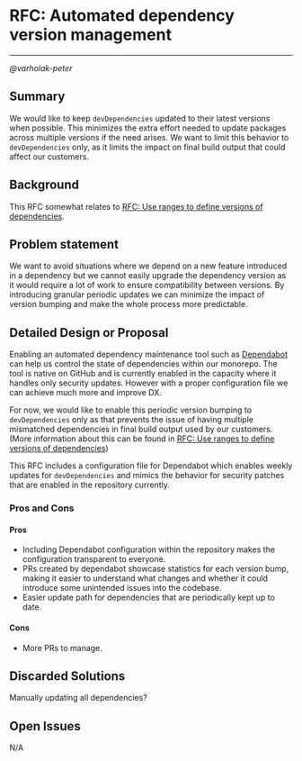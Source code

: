 # RFC: Automated dependency version management

---

_@varholak-peter_

## Summary

We would like to keep `devDependencies` updated to their latest versions when possible. This minimizes the extra effort needed to update packages across multiple versions if the need arises. We want to limit this behavior to `devDependencies` only, as it limits the impact on final build output that could affect our customers.

## Background

This RFC somewhat relates to [RFC: Use ranges to define versions of dependencies](https://github.com/microsoft/fluentui/blob/master/rfcs/convergence/dependency-versions.md).

## Problem statement

We want to avoid situations where we depend on a new feature introduced in a dependency but we cannot easily upgrade the dependency version as it would require a lot of work to ensure compatibility between versions. By introducing granular periodic updates we can minimize the impact of version bumping and make the whole process more predictable.

## Detailed Design or Proposal

Enabling an automated dependency maintenance tool such as [Dependabot](https://docs.github.com/en/code-security/supply-chain-security/keeping-your-dependencies-updated-automatically/about-dependabot-version-updates) can help us control the state of dependencies within our monorepo. The tool is native on GitHub and is currently enabled in the capacity where it handles only security updates. However with a proper configuration file we can achieve much more and improve DX.

For now, we would like to enable this periodic version bumping to `devDependencies` only as that prevents the issue of having multiple mismatched dependencies in final build output used by our customers. (More information about this can be found in [RFC: Use ranges to define versions of dependencies](https://github.com/microsoft/fluentui/blob/master/rfcs/convergence/dependency-versions.md))

This RFC includes a configuration file for Dependabot which enables weekly updates for `devDependencies` and mimics the behavior for security patches that are enabled in the repository currently.

### Pros and Cons

#### Pros

- Including Dependabot configuration within the repository makes the configuration transparent to everyone.
- PRs created by dependabot showcase statistics for each version bump, making it easier to understand what changes and whether it could introduce some unintended issues into the codebase.
- Easier update path for dependencies that are periodically kept up to date.

#### Cons

- More PRs to manage.

## Discarded Solutions

Manually updating all dependencies?

## Open Issues

N/A
